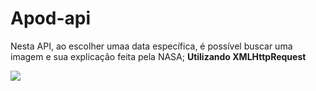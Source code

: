 # Apod-api
Nesta API, ao escolher umaa data específica, é possível buscar uma imagem e sua explicação feita pela NASA; 
__Utilizando XMLHttpRequest__

<img src="https://pbs.twimg.com/profile_images/67630775/button_meatball.png" />
